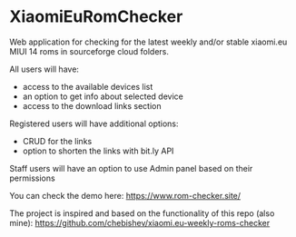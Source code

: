 # XiaomiEuRomChecker
Web application for checking for the latest weekly and/or stable xiaomi.eu MIUI 14 roms in sourceforge cloud folders.

All users will have:
- access to the available devices list
- an option to get info about selected device
- access to the download links section
  
Registered users will have additional options:
- CRUD for the links
- option to shorten the links with bit.ly API

Staff users will have an option to use Admin panel based on their permissions

 You can check the demo here:
 https://www.rom-checker.site/

The project is inspired and based on the functionality of this repo (also mine):
https://github.com/chebishev/xiaomi.eu-weekly-roms-checker
